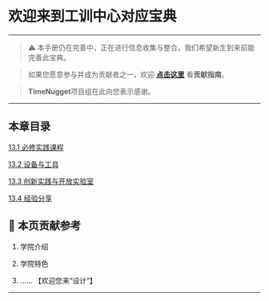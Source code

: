 # 欢迎来到工训中心对应宝典

---

> ⚠️ 本手册仍在完善中，正在进行信息收集与整合，我们希望新生到来前能完善此宝典。  

> 如果您愿意参与并成为贡献者之一，欢迎 **[点击这里](/CONTRIBUTING.md)** 看**贡献指南**。

> **TimeNugget**项目组在此向您表示感谢。

---

## 本章目录

[13.1 必修实践课程](/SurvivalManual/ujn/Second/13/one.md)

[13.2 设备与工具](/SurvivalManual/ujn/Second/13/two.md)

[13.3 创新实践与开放实验室](/SurvivalManual/ujn/Second/13/three.md)

[13.4 经验分享](/SurvivalManual/ujn/Second/13/four.md)

## 📌 本页贡献参考

1. 学院介绍  

2. 学院特色  

3. ……  【欢迎您来“设计”】

---
